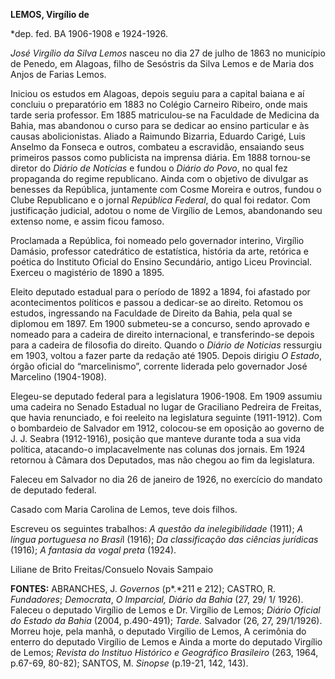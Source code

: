 **LEMOS, Virgílio de**

\*dep. fed. BA 1906-1908 e 1924-1926.

*José Virgílio da Silva Lemos* nasceu no dia 27 de julho de 1863 no
município de Penedo, em Alagoas, filho de Sesóstris da Silva Lemos e de
Maria dos Anjos de Farias Lemos.

Iniciou os estudos em Alagoas, depois seguiu para a capital baiana e aí
concluiu o preparatório em 1883 no Colégio Carneiro Ribeiro, onde mais
tarde seria professor. Em 1885 matriculou-se na Faculdade de Medicina da
Bahia, mas abandonou o curso para se dedicar ao ensino particular e às
causas abolicionistas. Aliado a Raimundo Bizarria, Eduardo Carigé, Luis
Anselmo da Fonseca e outros, combateu a escravidão, ensaiando seus
primeiros passos como publicista na imprensa diária. Em 1888 tornou-se
diretor do *Diário de Notícias* e fundou o *Diário do Povo*, no qual fez
propaganda do regime republicano. Ainda com o objetivo de divulgar as
benesses da República, juntamente com Cosme Moreira e outros, fundou o
Clube Republicano e o jornal *República Federal*, do qual foi redator.
Com justificação judicial, adotou o nome de Virgílio de Lemos,
abandonando seu extenso nome, e assim ficou famoso.

Proclamada a República, foi nomeado pelo governador interino, Virgílio
Damásio, professor catedrático de estatística, história da arte,
retórica e poética do Instituto Oficial do Ensino Secundário, antigo
Liceu Provincial. Exerceu o magistério de 1890 a 1895.

Eleito deputado estadual para o período de 1892 a 1894, foi afastado por
acontecimentos políticos e passou a dedicar-se ao direito. Retomou os
estudos, ingressando na Faculdade de Direito da Bahia, pela qual se
diplomou em 1897. Em 1900 submeteu-se a concurso, sendo aprovado e
nomeado para a cadeira de direito internacional, e transferindo-se
depois para a cadeira de filosofia do direito. Quando o *Diário de
Noticias* ressurgiu em 1903, voltou a fazer parte da redação até 1905.
Depois dirigiu *O Estado*, órgão oficial do “marcelinismo”, corrente
liderada pelo governador José Marcelino (1904-1908).

Elegeu-se deputado federal para a legislatura 1906-1908. Em 1909 assumiu
uma cadeira no Senado Estadual no lugar de Graciliano Pedreira de
Freitas, que havia renunciado, e foi reeleito na legislatura seguinte
(1911-1912). Com o bombardeio de Salvador em 1912, colocou-se em
oposição ao governo de J. J. Seabra (1912-1916), posição que manteve
durante toda a sua vida política, atacando-o implacavelmente nas colunas
dos jornais. Em 1924 retornou à Câmara dos Deputados, mas não chegou ao
fim da legislatura.

Faleceu em Salvador no dia 26 de janeiro de 1926, no exercício do
mandato de deputado federal.

Casado com Maria Carolina de Lemos, teve dois filhos.

Escreveu os seguintes trabalhos: *A questão da inelegibilidade* (1911);
*A língua portuguesa no Brasi*l (1916); *Da classificação das ciências
jurídicas* (1916); *A fantasia da vogal preta* (1924).

Liliane de Brito Freitas/Consuelo Novais Sampaio

**FONTES:** ABRANCHES, J. *Governos* (p*.*211 e 212); CASTRO, R.
*Fundadores*; *Democrata*, *O Imparcial, Diário da Bahia* (27, 29/ 1/
1926). Faleceu o deputado Virgílio de Lemos e Dr. Virgílio de Lemos;
*Diário Oficial do Estado da Bahia* (2004, p.490-491); *Tarde.* Salvador
(26, 27, 29/1/1926). Morreu hoje, pela manhã, o deputado Virgílio de
Lemos, A cerimônia do enterro do deputado Virgílio de Lemos e Ainda a
morte do deputado Virgílio de Lemos; *Revista do Instituo Histórico e
Geográfico Brasileiro* (263, 1964, p.67-69, 80-82); SANTOS, M. *Sinopse*
(p.19-21, 142, 143).

